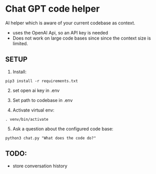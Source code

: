 # Chat GPT code helper
AI helper which is aware of your current codebase as context.

- uses the OpenAI Api, so an API key is needed
- Does not work on large code bases since since the context size is limited.


## SETUP

1. Install:
```
pip3 install -r requirements.txt
```

2. set open ai key in .env

3. Set path to codebase in .env

4. Activate virtual env:

```
. venv/bin/activate
````

5. Ask a question about the configured code base:

```
python3 chat.py "What does the code do?"
```


## TODO:
- store conversation history